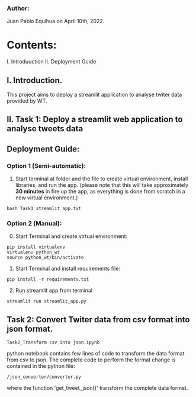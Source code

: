 ### Author:
Juan Pablo Equihua on April 10th, 2022.

# Contents:
I. Introduuction
II. Deployment Guide 

## I. Introduction.
This project aims to deploy a streamlit application to analyse twiter data provided by WT. 


## II. Task 1: Deploy a streamlit web application to analyse tweets data

## Deployment Guide:
### Option 1 (Semi-automatic): 

1. Start terminal at folder and the file to create virtual environment, install libraries, and run the app.
(please note that this will take approximately **30 minutes** in fire up the app, as everything is done from scratch in a new virtual environment.)

```
bash Task1_streamlit_app.txt
```

### Option 2 (Manual): 

0. Start Terminal and create virtual environment:
```
pip install virtualenv
virtualenv python_wt
source python_wt/bin/activate
```

1. Start Terminal and install requirements file:
```
pip install -r requirements.txt
```

2. Run streamlit app from terminal
```
streamlit run streamlit_app.py
```

## Task 2: Convert Twiter data from csv format into json format.

```
Task2_Transform csv into json.ipynb
```
python notebook contains few lines of code to transform the data format from csv to json. The complete code to perform the format change is contained in the python file: 
```
/json_converter/converter.py
```
where the function 'get_tweet_json()' transform the complete data format. 
